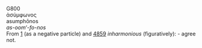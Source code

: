 <body>
  <p>G800<br>  ἀσύμφωνος  <br> asumphōnos  <br><i>as-oom‘-fo-nos </i><br>From <a href="g0001.htm">1</a> (as a negative particle) and <a href="g4859.htm">4859</a>  <i>inharmonious</i> (figuratively): - agree not.<br></p>
 </body>